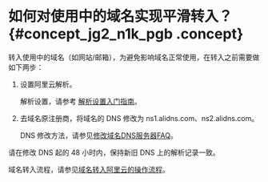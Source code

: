 # 如何对使用中的域名实现平滑转入？ {#concept_jg2_n1k_pgb .concept}

转入使用中的域名（如网站/邮箱），为避免影响域名正常使用，在转入之前需要做如下两步：

1.  设置阿里云解析。

    解析设置，请参考 [解析设置入门指南](https://help.aliyun.com/document_detail/29716.html?spm=a2c4g.11186623.2.18.VgStC5)。

2.  去域名原注册商，将域名的 DNS 修改为 ns1.alidns.com、ns2.alidns.com。

    DNS 修改方法，请参见[修改域名DNS服务器FAQ](https://help.aliyun.com/knowledge_detail/121648.html)。


请在修改 DNS 起的 48 小时内，保持新旧 DNS 上的解析记录一致。

域名转入流程，请参见[域名转入阿里云的操作流程](../cn.zh-CN/域名转移/域名转入阿里云.md#)。

